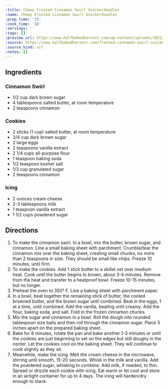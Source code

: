 ```yaml
---
:title: Chewy Frosted Cinnamon Swirl Snickerdoodles
:name: Chewy Frosted Cinnamon Swirl Snickerdoodles
:prep_time: '25'
:cook_time: '10'
:servings: ''
:tags: []
:preview_url: https://www.halfbakedharvest.com/wp-content/uploads/2022/12/Chewy-Frosted-Cinnamon-Swirl-Snickerdoodles-8.jpg
:source: https://www.halfbakedharvest.com/frosted-cinnamon-swirl-snickerdoodles/
:source_kind: url
:notes: []
---
```


## Ingredients
### Cinnamon Swirl 
- 1/2 cup dark brown sugar
- 4 tablespoons salted butter, at room temperature
- 2 teaspoons cinnamon

### Cookies 
- 2 sticks (1 cup) salted butter, at room temperature
- 3/4 cup dark brown sugar
- 2  large eggs
- 2 teaspoons vanilla extract
- 2 1/4 cups all-purpose flour
- 1 teaspoon baking soda
- 1/2 teaspoon kosher salt
- 1/3 cup granulated sugar
- 2 teaspoons cinnamon

### Icing
- 2 ounces cream cheese
- 2-3 tablespoons milk
- 1 teaspoon vanilla extract
- 1 1/2 cups powdered sugar


## Directions
1. To make the cinnamon swirl. In a bowl, mix the butter, brown sugar, and cinnamon. Line a small baking sheet with parchment. Crumble/tear the cinnamon mix over the baking sheet, creating small chunks, no more than 2 teaspoons in size. They should be small like chips. Freeze 10 minutes, until firm.
2. To make the cookies. Add 1 stick butter to a skillet set over medium heat. Cook until the butter begins to brown, about 3-4 minutes. Remove from the heat and transfer to a heatproof bowl. Freeze 10-15 minutes, but no longer.
3. Preheat the oven to 350° F. Line a baking sheet with parchment paper.
4. In a bowl, beat together the remaining stick of butter, the cooled browned butter, and the brown sugar until combined. Beat in the eggs, 1 at a time, until combined. Add the vanilla, beating until creamy. Add the flour, baking soda, and salt. Fold in the frozen cinnamon chunks.
5. Mix the sugar and cinnamon in a bowl. Roll the dough into rounded tablespoon size balls and then roll through the cinnamon sugar. Place 3 inches apart on the prepared baking sheet.
6. Bake for 8 minutes, rotate the pan and bake another 1-3 minutes or until the cookies are just beginning to set on the edges but still doughy in the center. Let the cookies cool on the baking sheet. They will continue to cook slightly as they sit.
7. Meanwhile, make the icing. Melt the cream cheese in the microwave, stirring until smooth, 15-20 seconds. Whisk in the milk and vanilla. Add the powdered sugar, whisking to combine. Add milk, if needed, to thin. Spread or drizzle each cookie with icing. Eat warm or let cool and store in an airtight container for up to 4 days. The icing will harden/dry enough to stack.
